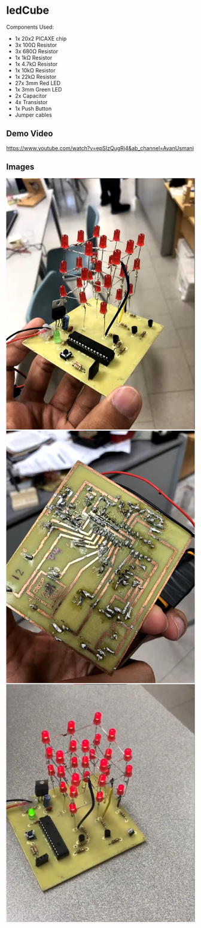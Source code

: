 # ledCube

Components Used:

- 1x 20x2 PICAXE chip
- 3x 100Ω Resistor
- 3x 680Ω Resistor
- 1x 1kΩ Resistor
- 1x 4.7kΩ Resistor 
- 1x 10kΩ Resistor
- 1x 22kΩ Resistor
- 27x 3mm Red LED
- 1x 3mm Green LED
- 2x Capacitor
- 4x Transistor
- 1x Push Button
- Jumper cables

## Demo Video
https://www.youtube.com/watch?v=epSIzQugRj4&ab_channel=AyanUsmani

## Images

<img src="./pic1.jpeg">

<img src="./pic2.jpeg">

<img src="./pic3.jpeg">
